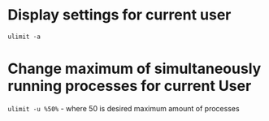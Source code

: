 # Display settings for current user

`ulimit -a`

# Change maximum of simultaneously running processes for current User

`ulimit -u %50%` - where 50 is desired maximum amount of processes